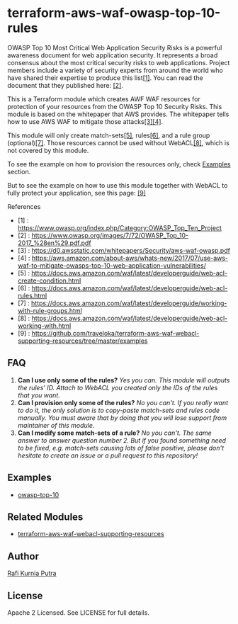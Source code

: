 # terraform-aws-waf-owasp-top-10-rules
OWASP Top 10 Most Critical Web Application Security Risks is a powerful awareness document for web application security. It represents a broad consensus about the most critical security risks to web applications. Project members include a variety of security experts from around the world who have shared their expertise to produce this list[[1]](https://www.owasp.org/index.php/Category:OWASP_Top_Ten_Project). You can read the document that they published here: [[2]](https://www.owasp.org/images/7/72/OWASP_Top_10-2017_%28en%29.pdf.pdf).

This is a Terraform module which creates AWF WAF resources for protection of your resources from the OWASP Top 10 Security Risks. This module is based on the whitepaper that AWS provides. The whitepaper tells how to use AWS WAF to mitigate those attacks[[3]](https://d0.awsstatic.com/whitepapers/Security/aws-waf-owasp.pdf)[[4]](https://aws.amazon.com/about-aws/whats-new/2017/07/use-aws-waf-to-mitigate-owasps-top-10-web-application-vulnerabilities/).

This module will only create match-sets[[5]](https://docs.aws.amazon.com/waf/latest/developerguide/web-acl-create-condition.html), rules[[6]](https://docs.aws.amazon.com/waf/latest/developerguide/web-acl-rules.html), and a rule group (optional)[[7]](https://docs.aws.amazon.com/waf/latest/developerguide/working-with-rule-groups.html).
Those resources cannot be used without WebACL[[8]](https://docs.aws.amazon.com/waf/latest/developerguide/web-acl-working-with.html), which is not covered by this module.

To see the example on how to provision the resources only, check [Examples](#examples) section.

But to see the example on how to use this module together with WebACL to fully protect your application, see this page: [[9]](https://github.com/traveloka/terraform-aws-waf-webacl-supporting-resources/tree/master/examples)

References
* [1] : https://www.owasp.org/index.php/Category:OWASP_Top_Ten_Project
* [2] : https://www.owasp.org/images/7/72/OWASP_Top_10-2017_%28en%29.pdf.pdf
* [3] : https://d0.awsstatic.com/whitepapers/Security/aws-waf-owasp.pdf
* [4] : https://aws.amazon.com/about-aws/whats-new/2017/07/use-aws-waf-to-mitigate-owasps-top-10-web-application-vulnerabilities/
* [5] : https://docs.aws.amazon.com/waf/latest/developerguide/web-acl-create-condition.html
* [6] : https://docs.aws.amazon.com/waf/latest/developerguide/web-acl-rules.html
* [7] : https://docs.aws.amazon.com/waf/latest/developerguide/working-with-rule-groups.html
* [8] : https://docs.aws.amazon.com/waf/latest/developerguide/web-acl-working-with.html
* [9] : https://github.com/traveloka/terraform-aws-waf-webacl-supporting-resources/tree/master/examples

## FAQ
1. **Can I use only some of the rules?** *Yes you can. This module will outputs the rules' ID. Attach to WebACL you created only the IDs of the rules that you want.*
2. **Can I provision only some of the rules?** *No you can't. If you really want to do it, the only solution is to copy-paste match-sets and rules code manually. You must aware that by doing that you will lose support from maintainer of this module.*
3. **Can I modify some match-sets of a rule?** *No you can't. The same answer to answer question number 2. But if you found something need to be fixed, e.g. match-sets causing lots of false positive, please don't hesitate to create an issue or a pull request to this repository!*

## Examples
* [owasp-top-10](examples/owasp-top-10)

## Related Modules
* [terraform-aws-waf-webacl-supporting-resources](https://github.com/traveloka/terraform-aws-waf-webacl-supporting-resources)

## Author
[Rafi Kurnia Putra](https://github.com/rafikurnia)

## License
Apache 2 Licensed. See LICENSE for full details.